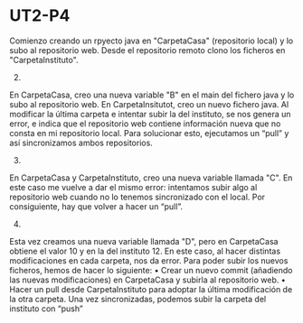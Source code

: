 # UT2-P4

Comienzo creando un rpyecto java en "CarpetaCasa" (repositorio local) y lo subo al repositorio web.
Desde el repositorio remoto clono los ficheros en "CarpetaInstituto".

2. 
  En CarpetaCasa, creo una nueva variable "B" en el main del fichero java y lo subo al repositorio web.
  En CarpetaInsitutot, creo un nuevo fichero java.
  Al modificar la última carpeta e intentar subir la del instituto, se nos genera un error, e indica que el repositorio web contiene información nueva que no consta en mi repositorio local. 
  Para solucionar esto, ejecutamos un “pull” y así sincronizamos ambos repositorios.
 
3. 
  En CarpetaCasa y CarpetaInstituto, creo una nueva variable llamada "C".
  En este caso me vuelve a dar el mismo error: intentamos subir algo al repositorio web cuando no lo tenemos sincronizado con el local. 
  Por consiguiente, hay que volver a hacer un “pull”.
  
4.
  Esta vez creamos una nueva variable llamada "D", pero en CarpetaCasa obtiene el valor 10 y en la del instituto 12.
  En este caso, al hacer distintas modificaciones en cada carpeta, nos da error. Para poder subir los nuevos ficheros, hemos de hacer lo siguiente:
    •	Crear un nuevo commit (añadiendo las nuevas modificaciones) en CarpetaCasa y subirla al repositorio web.
    •	Hacer un pull desde CarpetaInstituto para adoptar la última modificación de la otra carpeta. Una vez sincronizadas, podemos subir la carpeta del instituto con “push”
